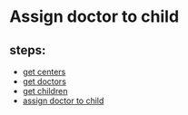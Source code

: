 # Assign doctor to child

## steps:

- [get centers](https://documenter.getpostman.com/view/12318086/2sA3Bt3pg1#08986376-322a-4ef8-9f4e-a76f77f41faa)
- [get doctors](https://documenter.getpostman.com/view/12318086/2sA3Bt3pg1#bfead02e-11ad-46ae-9f4c-2df380ade599)
- [get children](https://documenter.getpostman.com/view/12318086/2sA3Bt3pg1#1dc9acec-f387-4518-9a4f-a2d86f34962e)
- [assign doctor to child](https://documenter.getpostman.com/view/12318086/2sA3Bt3pg1#430de160-8b7f-436a-8891-80d341216e76)